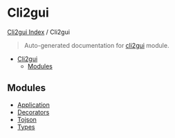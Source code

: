 # Cli2gui

[Cli2gui Index](../README.md#cli2gui-index) / Cli2gui

> Auto-generated documentation for [cli2gui](../../../cli2gui/__init__.py) module.

- [Cli2gui](#cli2gui)
  - [Modules](#modules)

## Modules

- [Application](application/index.md)
- [Decorators](./decorators.md)
- [Tojson](tojson/index.md)
- [Types](./types.md)